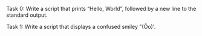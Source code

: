 Task 0: Write a script that prints “Hello, World”, followed by a new line to the standard output.

Task 1: Write a script that displays a confused smiley "(Ôo)'.
